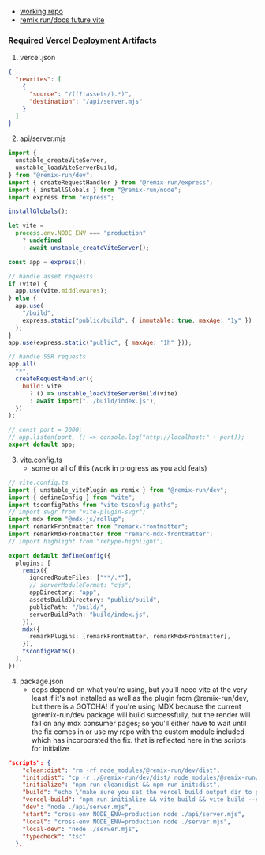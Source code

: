- [working repo](https://github.com/bronifty/vercel-remix-vite-deploy-v2-mdx.git)
- [remix.run/docs future vite](https://remix.run/docs/en/main/future/vite)

### Required Vercel Deployment Artifacts
1. vercel.json
```json
{
  "rewrites": [
    {
      "source": "/((?!assets/).*)",
      "destination": "/api/server.mjs"
    }
  ]
}
```
2. api/server.mjs
```js
import {
  unstable_createViteServer,
  unstable_loadViteServerBuild,
} from "@remix-run/dev";
import { createRequestHandler } from "@remix-run/express";
import { installGlobals } from "@remix-run/node";
import express from "express";

installGlobals();

let vite =
  process.env.NODE_ENV === "production"
    ? undefined
    : await unstable_createViteServer();

const app = express();

// handle asset requests
if (vite) {
  app.use(vite.middlewares);
} else {
  app.use(
    "/build",
    express.static("public/build", { immutable: true, maxAge: "1y" })
  );
}
app.use(express.static("public", { maxAge: "1h" }));

// handle SSR requests
app.all(
  "*",
  createRequestHandler({
    build: vite
      ? () => unstable_loadViteServerBuild(vite)
      : await import("../build/index.js"),
  })
);

// const port = 3000;
// app.listen(port, () => console.log("http://localhost:" + port));
export default app;
```
3. vite.config.ts
	- some or all of this (work in progress as you add feats)
```ts
// vite.config.ts
import { unstable_vitePlugin as remix } from "@remix-run/dev";
import { defineConfig } from "vite";
import tsconfigPaths from "vite-tsconfig-paths";
// import svgr from "vite-plugin-svgr";
import mdx from "@mdx-js/rollup";
import remarkFrontmatter from "remark-frontmatter";
import remarkMdxFrontmatter from "remark-mdx-frontmatter";
// import highlight from "rehype-highlight";

export default defineConfig({
  plugins: [
    remix({
      ignoredRouteFiles: ["**/.*"],
      // serverModuleFormat: "cjs",
      appDirectory: "app",
      assetsBuildDirectory: "public/build",
      publicPath: "/build/",
      serverBuildPath: "build/index.js",
    }),
    mdx({
      remarkPlugins: [remarkFrontmatter, remarkMdxFrontmatter],
    }),
    tsconfigPaths(),
  ],
});

```

4. package.json
	- deps depend on what you're using, but you'll need vite at the very least if it's not installed as well as the plugin from @remix-run/dev, but there is a GOTCHA! if you're using MDX because the current @remix-run/dev package will build successfully, but the render will fail on any mdx consumer pages; so you'll either have to wait until the fix comes in or use my repo with the custom module included which has incorporated the fix. that is reflected here in the scripts for initialize
```json
"scripts": {
    "clean:dist": "rm -rf node_modules/@remix-run/dev/dist",
    "init:dist": "cp -r ./@remix-run/dev/dist/ node_modules/@remix-run/dev/",
    "initialize": "npm run clean:dist && npm run init:dist",
    "build": "echo \"make sure you set the vercel build output dir to public/build; the 'vercel-build' command will run in prod and deploy to vercel \"",
    "vercel-build": "npm run initialize && vite build && vite build --ssr",
    "dev": "node ./api/server.mjs",
    "start": "cross-env NODE_ENV=production node ./api/server.mjs",
    "local": "cross-env NODE_ENV=production node ./server.mjs",
    "local-dev": "node ./server.mjs",
    "typecheck": "tsc"
  },
```

